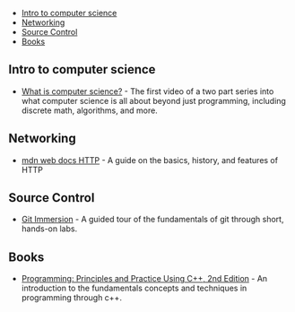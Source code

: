 
- [Intro to computer science](#intro-to-computer-science)
- [Networking](#networking)
- [Source Control](#source-control)
- [Books](#books)

## Intro to computer science

- [What is computer science?](https://www.youtube.com/watch?v=Tzl0ELY_TiM) - The first video of a two part series into what computer science is all about beyond just programming, including discrete math, algorithms, and more.

## Networking

- [mdn web docs HTTP](https://developer.mozilla.org/en-US/docs/Web/HTTP/Overview) - A guide on the basics, history, and features of HTTP

## Source Control

- [Git Immersion](https://gitimmersion.com) - A guided tour of the fundamentals of git through short, hands-on labs.

## Books

- [Programming: Principles and Practice Using C++, 2nd Edition](https://learning.oreilly.com/library/view/programming-principles-and/9780133796759/) - An introduction to the fundamentals concepts and techniques in programming through c++.